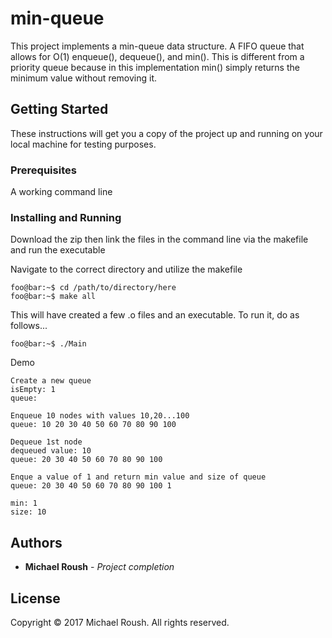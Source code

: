 # min-queue

This project implements a min-queue data structure. A FIFO queue that allows for O(1) enqueue(), dequeue(), and min().  This is different from a priority queue because in this implementation min() simply returns the minimum value without removing it.

## Getting Started

These instructions will get you a copy of the project up and running on your local machine for testing purposes.

### Prerequisites

A working command line

### Installing and Running

Download the zip then link the files in the command line via the makefile and run the executable

Navigate to the correct directory and utilize the makefile

```console
foo@bar:~$ cd /path/to/directory/here
foo@bar:~$ make all
```

This will have created a few .o files and an executable. To run it, do as follows...

```console
foo@bar:~$ ./Main
```

Demo

```console
Create a new queue
isEmpty: 1
queue:

Enqueue 10 nodes with values 10,20...100
queue: 10 20 30 40 50 60 70 80 90 100

Dequeue 1st node
dequeued value: 10
queue: 20 30 40 50 60 70 80 90 100

Enque a value of 1 and return min value and size of queue
queue: 20 30 40 50 60 70 80 90 100 1

min: 1
size: 10
```

## Authors

* **Michael Roush** - *Project completion*

## License

Copyright © 2017 Michael Roush. All rights reserved.

